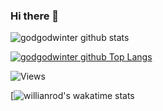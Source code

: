 ### Hi there 👋

![godgodwinter github stats](https://github-readme-stats.vercel.app/api?username=godgodwinter&show_icons=true&theme=dracula&include_all_commits=true)

[![godgodwinter github Top Langs][TOP_LANGS]][TOP_LANGS]

![Views](https://komarev.com/ghpvc/?username=godgodwinter)


[TOP_LANGS]: https://github-readme-stats.vercel.app/api/top-langs/?username=godgodwinter&langs_count=8&hide=Rich+Text+Format,HTML,CSS,Hack,Less,SCSS,Shell&layout=compact&theme=dracula

[![willianrod's wakatime stats](https://github-readme-stats.vercel.app/api/pin/?username=godgodwinter&repo=godgodwinter&theme=dracula)
<!--
**godgodwinter/godgodwinter** is a ✨ _special_ ✨ repository because its `README.md` (this file) appears on your GitHub profile.

Here are some ideas to get you started:

- 🔭 I’m currently working on ...
- 🌱 I’m currently learning ...
- 👯 I’m looking to collaborate on ...
- 🤔 I’m looking for help with ...
- 💬 Ask me about ...
- 📫 How to reach me: ...
- 😄 Pronouns: ...
- ⚡ Fun fact: ...
-->
